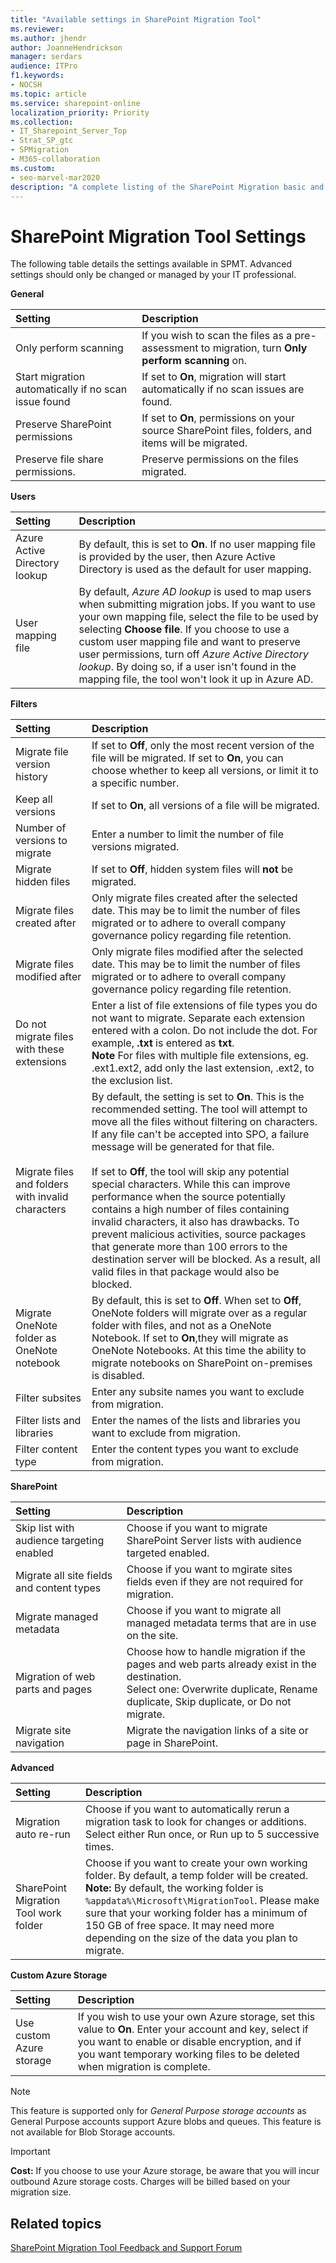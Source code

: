 ```yaml
---
title: "Available settings in SharePoint Migration Tool"
ms.reviewer: 
ms.author: jhendr
author: JoanneHendrickson
manager: serdars
audience: ITPro
f1.keywords:
- NOCSH
ms.topic: article
ms.service: sharepoint-online
localization_priority: Priority
ms.collection: 
- IT_Sharepoint_Server_Top
- Strat_SP_gtc
- SPMigration
- M365-collaboration
ms.custom:
- seo-marvel-mar2020
description: "A complete listing of the SharePoint Migration basic and advanced settings." 
---
```


# SharePoint Migration Tool Settings

The following table details the settings available in SPMT.  Advanced settings should only be changed or managed by your IT professional. 


**General**
 
|**Setting**|**Description**|
|:-----|:-----|
|Only perform scanning|If you wish to scan the files as a pre-assessment to migration, turn **Only perform scanning** on.|
|Start migration automatically if no scan issue found |If set to **On**, migration will start automatically if no scan issues are found. |
|Preserve SharePoint permissions|If set to **On**, permissions on your source SharePoint files, folders, and items will be migrated. |
|Preserve file share permissions.|Preserve permissions on the files migrated.|


**Users**

|**Setting**|**Description**|
|:-----|:-----|
|Azure Active Directory lookup |By default, this is set to **On**. If no user mapping file is provided by the user, then Azure Active Directory is used as the default for user mapping.|
|User mapping file|By default,  *Azure AD lookup*  is used to map users when submitting migration jobs. If you want to use your own mapping file, select the file to be used by selecting **Choose file**. If you choose to use a custom user mapping file and want to preserve user permissions, turn off  *Azure Active Directory lookup*. By doing so, if a user isn't found in the mapping file, the tool won't look it up in Azure AD.|


**Filters**

|**Setting**|**Description**|
|:-----|:-----|
|Migrate file version history |If set to **Off**, only the most recent version of the file will be migrated. If set to **On**, you can choose whether to keep all versions, or limit it to a specific number.|
|Keep all versions|If set to **On**, all versions of a file will be migrated.|
|Number of versions to migrate|Enter a number to limit the number of file versions migrated.|
|Migrate hidden files|If set to **Off**, hidden system files will **not** be migrated. |
|Migrate files created after|Only migrate files created after the selected date. This may be to limit the number of files migrated or to adhere to overall company governance policy regarding file retention.|
|Migrate files modified after|Only migrate files modified after the selected date. This may be to limit the number of files migrated or to adhere to overall company governance policy regarding file retention. |
|Do not migrate files with these extensions|Enter a list of file extensions of file types you do not want to migrate. Separate each extension entered with a colon. Do not include the dot.  For example, **.txt** is entered as **txt**. </br> **Note** For files with multiple file extensions, eg. .ext1.ext2, add only the last extension, .ext2, to the exclusion list.|
|Migrate files and folders with invalid characters|By default, the setting is set to **On**. This is the recommended setting. The tool will attempt to move all the files without filtering on characters. If any file can't be accepted into SPO, a failure message will be generated for that file.  <br/><br/>  If set to **Off**, the tool will skip any potential special characters. While this can improve performance when the source potentially contains a high number of files containing invalid characters, it also has drawbacks. To prevent malicious activities, source packages that generate more than 100 errors to the destination server will be blocked. As a result, all valid files in that package would also be blocked.  <br/> |
|Migrate OneNote folder as OneNote notebook <br/>|By default, this is set to **Off**. When set to **Off**, OneNote folders will migrate over as a regular folder with files, and not as a OneNote Notebook.  If set to **On**,they will migrate as OneNote Notebooks.  At this time the ability to migrate notebooks on SharePoint on-premises is disabled.<br/>|
|Filter subsites|Enter any subsite names you want to exclude from migration.|
|Filter lists and libraries|Enter the names of the lists and libraries you want to exclude from migration.|
|Filter content type|Enter the content types you want to exclude from migration.|


**SharePoint**

|**Setting**|**Description**|
|:-----|:-----|
|Skip list with audience targeting enabled|Choose if you want to migrate SharePoint Server lists with audience targeted enabled. |
|Migrate all site fields and content types|Choose if you want to mgirate sites fields even if they are not required for migration.|
|Migrate managed metadata|Choose if you want to migrate all managed metadata terms that are in use on the site.|
|Migration of web parts and pages|Choose how to handle migration if the pages and web parts already exist in the destination.</br> Select one: Overwrite duplicate, Rename duplicate, Skip duplicate, or Do not migrate.|
|Migrate site navigation|Migrate the navigation links of a site or page in SharePoint.|



**Advanced**

|**Setting**|**Description**|
|:-----|:-----|
|Migration auto re-run|Choose if you want to automatically rerun a migration task to look for changes or additions. Select either Run once, or Run up to 5 successive times.|
|SharePoint Migration Tool work folder  <br/> |Choose if you want to create your own working folder.  By default, a temp folder will be created. <br/> **Note:** By default, the working folder is `%appdata%\Microsoft\MigrationTool`. Please make sure that your working folder has a minimum of 150 GB of free space. It may need more depending on the size of the data you plan to migrate.|

**Custom Azure Storage**

|**Setting**|**Description**|
|:-----|:-----|
|Use custom Azure storage|If you wish to use your own Azure storage, set this value to **On**.  Enter your account and key, select if you want to enable or disable encryption, and if you want temporary working files to be deleted when migration is complete.|

>[!Note] 
>This feature is supported only for *General Purpose storage accounts* as General Purpose accounts support Azure blobs and queues. This feature is not available for Blob Storage accounts.

>[!Important]
>**Cost:**
>If you choose to use your Azure storage, be aware that you will incur outbound Azure storage costs. Charges will be billed based on your migration size.
   
## Related topics

 
[SharePoint Migration Tool Feedback and Support Forum](https://social.technet.microsoft.com/Forums/en-US/home?forum=SharePointMigrationTool)
  

